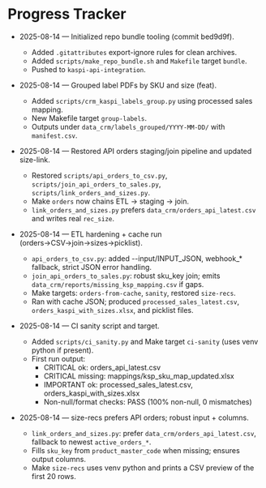 # Progress Tracker

- 2025-08-14 — Initialized repo bundle tooling (commit bed9d9f).
  - Added `.gitattributes` export-ignore rules for clean archives.
  - Added `scripts/make_repo_bundle.sh` and `Makefile` target `bundle`.
  - Pushed to `kaspi-api-integration`.

- 2025-08-14 — Grouped label PDFs by SKU and size (feat).
  - Added `scripts/crm_kaspi_labels_group.py` using processed sales mapping.
  - New Makefile target `group-labels`.
  - Outputs under `data_crm/labels_grouped/YYYY-MM-DD/` with `manifest.csv`.

- 2025-08-14 — Restored API orders staging/join pipeline and updated size-link.
  - Restored `scripts/api_orders_to_csv.py`, `scripts/join_api_orders_to_sales.py`, `scripts/link_orders_and_sizes.py`.
  - Make `orders` now chains ETL → staging → join.
  - `link_orders_and_sizes.py` prefers `data_crm/orders_api_latest.csv` and writes real `rec_size`.

- 2025-08-14 — ETL hardening + cache run (orders→CSV→join→sizes→picklist).
  - `api_orders_to_csv.py`: added --input/INPUT_JSON, webhook_* fallback, strict JSON error handling.
  - `join_api_orders_to_sales.py`: robust sku_key join; emits `data_crm/reports/missing_ksp_mapping.csv` if gaps.
  - Make targets: `orders-from-cache`, `sanity`, restored `size-recs`.
  - Ran with cache JSON; produced `processed_sales_latest.csv`, `orders_kaspi_with_sizes.xlsx`, and picklist files.

- 2025-08-14 — CI sanity script and target.
  - Added `scripts/ci_sanity.py` and Make target `ci-sanity` (uses venv python if present).
  - First run output:
    - CRITICAL ok: orders_api_latest.csv
    - CRITICAL missing: mappings/ksp_sku_map_updated.xlsx
    - IMPORTANT ok: processed_sales_latest.csv, orders_kaspi_with_sizes.xlsx
    - Non-null/format checks: PASS (100% non-null, 0 mismatches)

- 2025-08-14 — size-recs prefers API orders; robust input + columns.
  - `link_orders_and_sizes.py`: prefer `data_crm/orders_api_latest.csv`, fallback to newest `active_orders_*`.
  - Fills `sku_key` from `product_master_code` when missing; ensures output columns.
  - Make `size-recs` uses venv python and prints a CSV preview of the first 20 rows.
